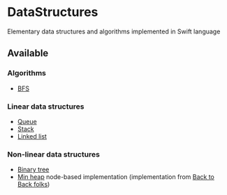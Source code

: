 # DataStructures

Elementary data structures and algorithms implemented in Swift language

## Available 

### Algorithms

- [BFS](https://github.com/GeekingwithMauri/DataStructures/blob/main/Sources/DataStructures/DataStructures/Algorithm/BFS.swift)
<!-- - [DFS](https://github.com/GeekingwithMauri/DataStructures/blob/main/Sources/DataStructures/DataStructures/Algorithm/DFS.swift)
-->

### Linear data structures
- [Queue](https://github.com/GeekingwithMauri/DataStructures/blob/main/Sources/DataStructures/DataStructures/Linear/Queue.swift)
- [Stack](https://github.com/GeekingwithMauri/DataStructures/blob/main/Sources/DataStructures/DataStructures/Linear/Stack.swift)
- [Linked list](https://github.com/GeekingwithMauri/DataStructures/blob/main/Sources/DataStructures/DataStructures/Linear/LinkedList.swift)

### Non-linear data structures

- [Binary tree](https://github.com/GeekingwithMauri/DataStructures/blob/main/Sources/DataStructures/DataStructures/Non-linear/BinaryTree.swift)
- [Min heap](https://github.com/GeekingwithMauri/DataStructures/blob/main/Sources/DataStructures/DataStructures/Non-linear/MinHeap.swift) node-based implementation (implementation from [Back to Back folks](https://www.youtube.com/watch?v=g9YK6sftDi0))
